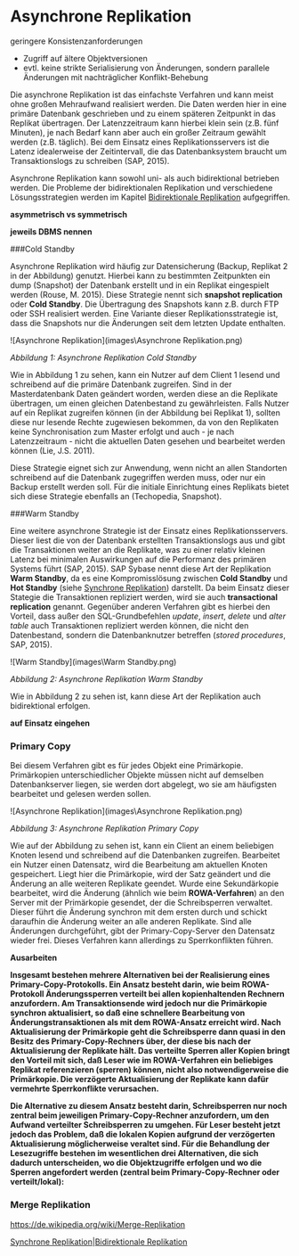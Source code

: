 # Asynchrone Replikation

geringere Konsistenzanforderungen 

- Zugriff auf ältere Objektversionen
- evtl. keine strikte Serialisierung von Änderungen, sondern parallele Änderungen mit nachträglicher Konflikt-Behebung

Die asynchrone Replikation ist das einfachste Verfahren und kann meist ohne großen Mehraufwand realisiert werden. Die Daten werden hier in eine primäre Datenbank geschrieben und zu einem späteren Zeitpunkt in das Replikat übertragen. Der Latenzzeitraum kann hierbei klein sein (z.B. fünf Minuten), je nach Bedarf kann aber auch ein großer Zeitraum gewählt werden (z.B. täglich). Bei dem Einsatz eines Replikationsservers ist die Latenz idealerweise der Zeitintervall, die das Datenbanksystem braucht um Transaktionslogs zu schreiben (SAP, 2015).

Asynchrone Replikation kann sowohl uni- als auch bidirektional betrieben werden. Die Probleme der bidirektionalen Replikation und verschiedene Lösungsstrategien werden im Kapitel [Bidirektionale Replikation](06_peer_to_peer.md) aufgegriffen.

**asymmetrisch vs symmetrisch**

**jeweils DBMS nennen**

###Cold Standby

Asynchrone Replikation wird häufig zur Datensicherung (Backup, Replikat 2 in der Abbildung) genutzt. Hierbei kann zu bestimmten Zeitpunkten ein dump (Snapshot) der Datenbank erstellt und in ein Replikat eingespielt werden (Rouse, M. 2015). Diese Strategie nennt sich **snapshot replication** oder **Cold Standby**. Die Übertragung des Snapshots kann z.B. durch FTP oder SSH realisiert werden. Eine Variante dieser Replikationsstrategie ist, dass die Snapshots nur die Änderungen seit dem letzten Update enthalten.

![Asynchrone Replikation](images\Asynchrone Replikation.png)

*Abbildung 1: Asynchrone Replikation Cold Standby*

Wie in Abbildung 1 zu sehen, kann ein Nutzer auf dem Client 1 lesend und schreibend auf die primäre Datenbank zugreifen. Sind in der Masterdatenbank Daten geändert worden, werden diese an die Replikate übertragen, um einen gleichen Datenbestand zu gewährleisten. Falls Nutzer auf ein Replikat zugreifen können (in der Abbildung bei Replikat 1), sollten diese nur lesende Rechte zugewiesen bekommen, da von den Replikaten keine Synchronisation zum Master erfolgt und auch - je nach Latenzzeitraum - nicht die aktuellen Daten gesehen und bearbeitet werden können (Lie, J.S. 2011).

Diese Strategie eignet sich zur Anwendung, wenn nicht an allen Standorten schreibend auf die Datenbank zugegriffen werden muss, oder nur ein Backup erstellt werden soll. Für die initiale Einrichtung eines Replikats bietet sich diese Strategie ebenfalls an (Techopedia, Snapshot).

###Warm Standby

Eine weitere asynchrone Strategie ist der Einsatz eines Replikationsservers. Dieser liest die von der Datenbank erstellten Transaktionslogs aus und gibt die Transaktionen weiter an die Replikate, was zu einer relativ kleinen Latenz bei minimalen Auswirkungen auf die Performanz des primären Systems führt (SAP, 2015). SAP Sybase nennt diese Art der Replikation **Warm Standby**, da es eine Kompromisslösung zwischen **Cold Standby** und **Hot Standby** (siehe [Synchrone Replikation](05_synchronous_replication.md)) darstellt. Da beim Einsatz dieser Stategie die Transaktionen repliziert werden, wird sie auch **transactional replication** genannt. Gegenüber anderen Verfahren gibt es hierbei den Vorteil, dass außer den SQL-Grundbefehlen *update*, *insert*, *delete* und *alter table* auch Transaktionen repliziert werden können, die nicht den Datenbestand, sondern die Datenbanknutzer betreffen (*stored procedures*, SAP, 2015).

![Warm Standby](images\Warm Standby.png)

*Abbildung 2: Asynchrone Replikation Warm Standby*

Wie in Abbildung 2 zu sehen ist, kann diese Art der Replikation auch bidirektional erfolgen.

**auf Einsatz eingehen**

### Primary Copy

Bei diesem Verfahren gibt es für jedes Objekt eine Primärkopie. Primärkopien unterschiedlicher Objekte müssen nicht auf demselben Datenbankserver liegen, sie werden dort abgelegt, wo sie am häufigsten bearbeitet und gelesen werden sollen.

![Asynchrone Replikation](images\Asynchrone Replikation.png)

*Abbildung 3: Asynchrone Replikation Primary Copy*

Wie auf der Abbildung zu sehen ist, kann ein Client an einem beliebigen Knoten lesend und schreibend auf die Datenbanken zugreifen. Bearbeitet ein Nutzer einen Datensatz, wird die Bearbeitung am aktuellen Knoten gespeichert. Liegt hier die Primärkopie, wird der Satz geändert und die Änderung an alle weiteren Replikate geendet. Wurde eine Sekundärkopie bearbeitet, wird die Änderung (ähnlich wie beim **ROWA-Verfahren**) an den Server mit der Primärkopie gesendet, der die Schreibsperren verwaltet. Dieser führt die Änderung synchron mit dem ersten durch und schickt daraufhin die Änderung weiter an alle anderen Replikate. Sind alle Änderungen durchgeführt, gibt der Primary-Copy-Server den Datensatz wieder frei. Dieses Verfahren kann allerdings zu Sperrkonflikten führen.

**Ausarbeiten**

**Insgesamt bestehen mehrere Alternativen bei der Realisierung eines Primary-Copy-Protokolls. Ein Ansatz besteht darin, wie beim ROWA-Protokoll Änderungssperren verteilt bei allen kopienhaltenden Rechnern anzufordern. Am Transaktionsende wird jedoch nur die Primärkopie synchron aktualisiert, so daß eine schnellere Bearbeitung von Änderungstransaktionen als mit dem ROWA-Ansatz erreicht wird. Nach Aktualisierung der Primärkopie geht die Schreibsperre dann quasi in den Besitz des Primary-Copy-Rechners über, der diese bis nach der Aktualisierung der Replikate hält. Das verteilte Sperren aller Kopien bringt den Vorteil mit sich, daß Leser wie im ROWA-Verfahren ein beliebiges Replikat referenzieren (sperren) können, nicht also notwendigerweise die Primärkopie. Die verzögerte Aktualisierung der Replikate kann dafür vermehrte Sperrkonflikte verursachen.**

**Die Alternative zu diesem Ansatz besteht darin, Schreibsperren nur noch zentral beim jeweiligen Primary-Copy-Rechner anzufordern, um den Aufwand verteilter Schreibsperren zu umgehen. Für Leser besteht jetzt jedoch das Problem, daß die lokalen Kopien aufgrund der verzögerten Aktualisierung möglicherweise veraltet sind. Für die Behandlung der Lesezugriffe bestehen im wesentlichen drei Alternativen, die sich dadurch unterscheiden, wo die Objektzugriffe erfolgen und wo die Sperren angefordert werden (zentral beim Primary-Copy-Rechner oder verteilt/lokal):**

### Merge Replikation

https://de.wikipedia.org/wiki/Merge-Replikation

[Synchrone Replikation](04_synchronous_replication.md)|[Bidirektionale Replikation]((06_peer_to_peer.md))